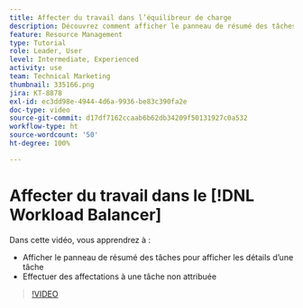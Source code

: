 ```yaml
---
title: Affecter du travail dans l’équilibreur de charge
description: Découvrez comment afficher le panneau de résumé des tâches et à effectuer des affectations à une tâche non attribuée.
feature: Resource Management
type: Tutorial
role: Leader, User
level: Intermediate, Experienced
activity: use
team: Technical Marketing
thumbnail: 335166.png
jira: KT-8878
exl-id: ec3dd98e-4944-4d6a-9936-be83c390fa2e
doc-type: video
source-git-commit: d17df7162ccaab6b62db34209f50131927c0a532
workflow-type: ht
source-wordcount: '50'
ht-degree: 100%

---
```


# Affecter du travail dans le [!DNL Workload Balancer]

Dans cette vidéo, vous apprendrez à :

* Afficher le panneau de résumé des tâches pour afficher les détails d’une tâche
* Effectuer des affectations à une tâche non attribuée


>[!VIDEO](https://video.tv.adobe.com/v/335166/?quality=12&learn=on&enablevpops)
